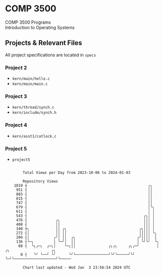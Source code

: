 # COMP 3500
COMP 3500 Programs  
Introduction to Operating Systems  
## Projects & Relevant Files
All project specifications are located in `specs`
### Project 2
- `kern/main/hello.c`
- `kern/main/main.c`
### Project 3
- `kern/thread/synch.c`
- `kern/include/synch.h`
### Project 4
- `kern/asst1/catlock.c`
### Project 5
- `project5`

```

        Total Views per Day from 2023-10-06 to 2024-01-03

        Repository Views
    1019 ┼                                                       ╭╮
     951 ┤                                                       ││
     883 ┤                                                       ││
     815 ┤                                                       ││
     747 ┤                                                       ││
     679 ┤                                                       │╰╮
     611 ┤                                                       │ │
     543 ┤                                                     ╭╮│ │
     476 ┤             ╭╮                                      │││ │
     408 ┤             ││                                      │││ │
     340 ┼╮            ││ ╭╮                                 ╭╮│││ │
     272 ┤│            ││ ││                                 │││││ ╰╮
     204 ┤│           ╭╯│ ││  ╭╮                            ╭╯││││  │
     136 ┤╰─╮         │ ╰─╯│  ││                            │ ╰╯╰╯  ╰╮
      68 ┤  ╰╮╭─╮  ╭─╮│    ╰─╮││               ╭╮╭╮     ╭╮╭─╯        │ ╭╮                   ╭╮
       0 ┤   ╰╯ ╰──╯ ╰╯      ╰╯╰───────────────╯╰╯╰─────╯╰╯          ╰─╯╰───────────────────╯╰─────

        Chart last updated - Wed Jan  3 23:56:54 2024 UTC
        
```
